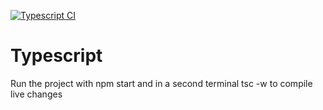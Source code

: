 [![Typescript CI](https://github.com/danielschnetler/Typescript/actions/workflows/tsc.yml/badge.svg)](https://github.com/danielschnetler/Typescript/actions/workflows/tsc.yml)
# Typescript
Run the project with npm start and in a second terminal tsc -w to compile live changes
